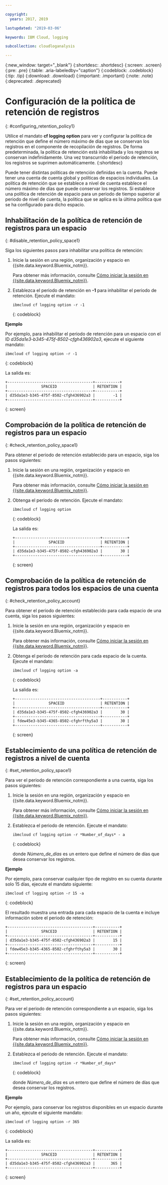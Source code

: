 ```yaml
---

copyright:
  years: 2017, 2019

lastupdated: "2019-03-06"

keywords: IBM Cloud, logging

subcollection: cloudloganalysis

---
```


{:new_window: target="_blank"}
{:shortdesc: .shortdesc}
{:screen: .screen}
{:pre: .pre}
{:table: .aria-labeledby="caption"}
{:codeblock: .codeblock}
{:tip: .tip}
{:download: .download}
{:important: .important}
{:note: .note}
{:deprecated: .deprecated}

# Configuración de la política de retención de registros
{: #configuring_retention_policy1}

Utilice el mandato **cf logging option** para ver y configurar la política de retención que define el número máximo de días que se conservan los registros en el componente de recopilación de registros. De forma predeterminada, la política de retención está inhabilitada y los registros se conservan indefinidamente. Una vez transcurrido el periodo de retención, los registros se suprimen automáticamente. 
{:shortdesc}

Puede tener distintas políticas de retención definidas en la cuenta. Puede tener una cuenta de cuenta global y políticas de espacios individuales. La política de retención que se establece a nivel de cuenta establece el número máximo de días que puede conservar los registros. Si establece una política de retención de espacio para un periodo de tiempo superior al periodo de nivel de cuenta, la política que se aplica es la última política que se ha configurado para dicho espacio. 


## Inhabilitación de la política de retención de registros para un espacio
{: #disable_retention_policy_space1}

Siga los siguientes pasos para inhabilitar una política de retención:

1. Inicie la sesión en una región, organización y espacio en {{site.data.keyword.Bluemix_notm}}. 

    Para obtener más información, consulte [Cómo iniciar la sesión en {{site.data.keyword.Bluemix_notm}}](/docs/services/CloudLogAnalysis/qa?topic=cloudloganalysis-cli_qa#login).
    
2. Establezca el periodo de retención en **-1** para inhabilitar el periodo de retención. Ejecute el mandato:

    ```
    ibmcloud cf logging option -r -1
    ```
    {: codeblock}
    
**Ejemplo**
    
Por ejemplo, para inhabilitar el periodo de retención para un espacio con el ID *d35da1e3-b345-475f-8502-cfgh436902a3*, ejecute el siguiente mandato:

```
ibmcloud cf logging option -r -1
```
{: codeblock}

La salida es:

```
+--------------------------------------+-----------+
|               SPACEID                | RETENTION |
+--------------------------------------+-----------+
| d35da1e3-b345-475f-8502-cfgh436902a3 |        -1 |
+--------------------------------------+-----------+
```
{: screen} 



## Comprobación de la política de retención de registros para un espacio
{: #check_retention_policy_space1}

Para obtener el periodo de retención establecido para un espacio, siga los pasos siguientes:

1. Inicie la sesión en una región, organización y espacio en {{site.data.keyword.Bluemix_notm}}. 

    Para obtener más información, consulte [Cómo iniciar la sesión en {{site.data.keyword.Bluemix_notm}}](/docs/services/CloudLogAnalysis/qa?topic=cloudloganalysis-cli_qa#login).
    
2. Obtenga el periodo de retención. Ejecute el mandato:

    ```
    ibmcloud cf logging option
    ```
    {: codeblock}

    La salida es:

    ```
    +--------------------------------------+-----------+
    |               SPACEID                | RETENTION |
    +--------------------------------------+-----------+
    | d35da1e3-b345-475f-8502-cfgh436902a3 |        30 |
    +--------------------------------------+-----------+
    ```
    {: screen}
    

## Comprobación de la política de retención de registros para todos los espacios de una cuenta
{: #check_retention_policy_account}

Para obtener el periodo de retención establecido para cada espacio de una cuenta, siga los pasos siguientes:

1. Inicie la sesión en una región, organización y espacio en {{site.data.keyword.Bluemix_notm}}. 

    Para obtener más información, consulte [Cómo iniciar la sesión en {{site.data.keyword.Bluemix_notm}}](/docs/services/CloudLogAnalysis/qa?topic=cloudloganalysis-cli_qa#login).
    
2. Obtenga el periodo de retención para cada espacio de la cuenta. Ejecute el mandato:

    ```
    ibmcloud cf logging option -a
    ```
    {: codeblock}

    La salida es:

    ```
    +--------------------------------------+-----------+
    |               SPACEID                | RETENTION |
    +--------------------------------------+-----------+
    | d35da1e3-b345-475f-8502-cfgh436902a3 |        30 |
    +--------------------------------------+-----------+
    | fdew45e3-b345-4365-8502-cfghrfthy5a3 |        30 |
    +--------------------------------------+-----------+
    ```
    {: screen}
    

## Establecimiento de una política de retención de registros a nivel de cuenta
{: #set_retention_policy_space1}

Para ver el periodo de retención correspondiente a una cuenta, siga los pasos siguientes:

1. Inicie la sesión en una región, organización y espacio en {{site.data.keyword.Bluemix_notm}}. 

    Para obtener más información, consulte [Cómo iniciar la sesión en {{site.data.keyword.Bluemix_notm}}](/docs/services/CloudLogAnalysis/qa?topic=cloudloganalysis-cli_qa#login).
    
2. Establezca el periodo de retención. Ejecute el mandato:

    ```
    ibmcloud cf logging option -r *Number_of_days* - a
    ```
    {: codeblock}
    
    donde *Número_de_días* es un entero que define el número de días que desea conservar los registros. 
    
    
**Ejemplo**
    
Por ejemplo, para conservar cualquier tipo de registro en su cuenta durante solo 15 días, ejecute el mandato siguiente:

```
ibmcloud cf logging option -r 15 -a
```
{: codeblock}

El resultado muestra una entrada para cada espacio de la cuenta e incluye información sobre el periodo de retención:

```
+--------------------------------------+-----------+
|               SPACEID                | RETENTION |
+--------------------------------------+-----------+
| d35da1e3-b345-475f-8502-cfgh436902a3 |        15 |
+--------------------------------------+-----------+
| fdew45e3-b345-4365-8502-cfghrfthy5a3 |        30 |
+--------------------------------------+-----------+
```
{: screen}

## Establecimiento de la política de retención de registros para un espacio
{: #set_retention_policy_account}

Para ver el periodo de retención correspondiente a un espacio, siga los pasos siguientes:

1. Inicie la sesión en una región, organización y espacio en {{site.data.keyword.Bluemix_notm}}. 

    Para obtener más información, consulte [Cómo iniciar la sesión en {{site.data.keyword.Bluemix_notm}}](/docs/services/CloudLogAnalysis/qa?topic=cloudloganalysis-cli_qa#login).
    
2. Establezca el periodo de retención. Ejecute el mandato:

    ```
    ibmcloud cf logging option -r *Number_of_days*
    ```
    {: codeblock}
    
    donde *Número_de_días* es un entero que define el número de días que desea conservar los registros.
    
    
**Ejemplo**
    
Por ejemplo, para conservar los registros disponibles en un espacio durante un año, ejecute el
siguiente
mandato:

```
ibmcloud cf logging option -r 365
```
{: codeblock}

La salida es:

```
+--------------------------------------+-----------+
|               SPACEID                | RETENTION |
+--------------------------------------+-----------+
| d35da1e3-b345-475f-8502-cfgh436902a3 |       365 |
+--------------------------------------+-----------+
```
{: screen}


